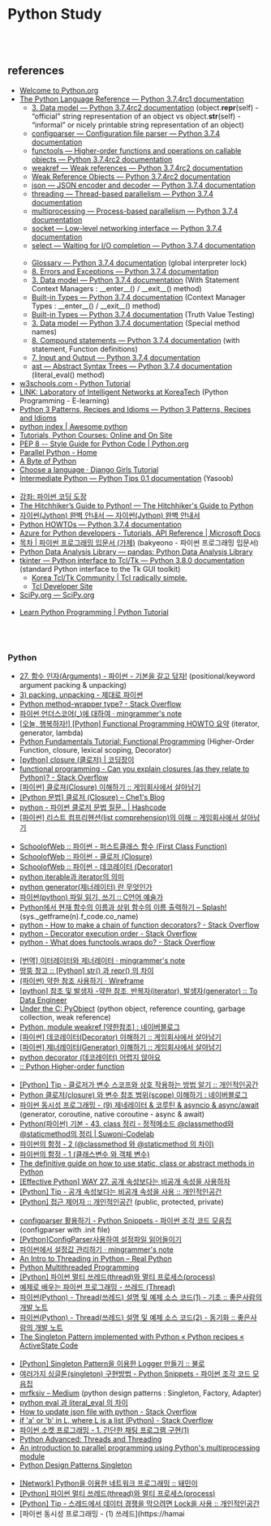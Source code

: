Python Study
==========


 <br/><br/>


## references
- [Welcome to Python.org](https://www.python.org/)
- [The Python Language Reference — Python 3.7.4rc1 documentation](https://docs.python.org/3/reference/index.html)
    - [3. Data model — Python 3.7.4rc2 documentation](https://docs.python.org/3.7/reference/datamodel.html#object.__repr__) (object.__repr__(self) - “official” string representation of an object vs object.__str__(self) - “informal” or nicely printable string representation of an object)
    - [configparser — Configuration file parser — Python 3.7.4 documentation](https://docs.python.org/3/library/configparser.html)
    - [functools — Higher-order functions and operations on callable objects — Python 3.7.4rc2 documentation](https://docs.python.org/3/library/functools.html)
    - [weakref — Weak references — Python 3.7.4rc2 documentation](https://docs.python.org/3/library/weakref.html)
    - [Weak Reference Objects — Python 3.7.4rc2 documentation](https://docs.python.org/3/c-api/weakref.html)
    - [json — JSON encoder and decoder — Python 3.7.4 documentation](https://docs.python.org/3/library/json.html)
    - [threading — Thread-based parallelism — Python 3.7.4 documentation](https://docs.python.org/3/library/threading.html#lock-objects)
    - [multiprocessing — Process-based parallelism — Python 3.7.4 documentation](https://docs.python.org/3/library/multiprocessing.html)
    - [socket — Low-level networking interface — Python 3.7.4 documentation](https://docs.python.org/3/library/socket.html#socket.socket.setblocking)
    - [select — Waiting for I/O completion — Python 3.7.4 documentation](https://docs.python.org/3/library/select.html)  <br/><br/>
    - [Glossary — Python 3.7.4 documentation](https://docs.python.org/3/glossary.html#term-global-interpreter-lock) (global interpreter lock)
    - [8. Errors and Exceptions — Python 3.7.4 documentation](https://docs.python.org/3/tutorial/errors.html)
    - [3. Data model — Python 3.7.4 documentation](https://docs.python.org/3/reference/datamodel.html#context-managers) (With Statement Context Managers : \_\_enter__() / \_\_exit__() method)
    - [Built-in Types — Python 3.7.4 documentation](https://docs.python.org/3/library/stdtypes.html#typecontextmanager) (Context Manager Types : \_\_enter__() / \_\_exit__() method)
    - [Built-in Types — Python 3.7.4 documentation](https://docs.python.org/3/library/stdtypes.html#truth-value-testing) (Truth Value Testing)
    - [3. Data model — Python 3.7.4 documentation](https://docs.python.org/3/reference/datamodel.html#special-method-names) (Special method names)
    - [8. Compound statements — Python 3.7.4 documentation](https://docs.python.org/3/reference/compound_stmts.html#with) (with statement, Function definitions)
    - [7. Input and Output — Python 3.7.4 documentation](https://docs.python.org/3/tutorial/inputoutput.html)
    - [ast — Abstract Syntax Trees — Python 3.7.4 documentation](https://docs.python.org/3/library/ast.html) (literal_eval() method)
- [w3schools.com - Python Tutorial](https://www.w3schools.com/python/default.asp)
- [LINK: Laboratory of Intelligent Networks at KoreaTech](http://link.koreatech.ac.kr/courses2/SPE/syllabus.html) (Python Programming - E-learning)
- [Python 3 Patterns, Recipes and Idioms — Python 3 Patterns, Recipes and Idioms](https://python-3-patterns-idioms-test.readthedocs.io/en/latest/index.html)
- [python index | Awesome python](https://python.awesome-programming.com/)
- [Tutorials, Python Courses: Online and On Site](https://www.python-course.eu/index.php)
- [PEP 8 -- Style Guide for Python Code | Python.org](https://www.python.org/dev/peps/pep-0008/)
- [Parallel Python - Home](https://www.parallelpython.com/)
- [A Byte of Python](byteofpython-korean.sourceforge.net/byte_of_python.html)
- [Choose a language · Django Girls Tutorial](https://tutorial.djangogirls.org/)
- [Intermediate Python — Python Tips 0.1 documentation](http://book.pythontips.com/en/latest/index.html) (Yasoob)  <br/><br/>
- [강좌: 파이썬 코딩 도장](https://dojang.io/course/view.php?id=7)
- [The Hitchhiker’s Guide to Python! — The Hitchhiker's Guide to Python](https://docs.python-guide.org/)
- [자이썬(Jython) 완벽 안내서 — 자이썬(Jython) 완벽 안내서](https://jythonbook-ko.readthedocs.io/en/latest/index.html#)
- [Python HOWTOs — Python 3.7.4 documentation](https://docs.python.org/3/howto/index.html)
- [Azure for Python developers - Tutorials, API Reference | Microsoft Docs](https://docs.microsoft.com/en-us/azure/python/)
- [목차 | 파이썬 프로그래밍 입문서 (가제)](https://python.bakyeono.net/) (bakyeono - 파이썬 프로그래밍 입문서)
- [Python Data Analysis Library — pandas: Python Data Analysis Library](https://pandas.pydata.org/)
- [tkinter — Python interface to Tcl/Tk — Python 3.8.0 documentation](https://docs.python.org/3/library/tkinter.html) (standard Python interface to the Tk GUI toolkit)
     - [Korea Tcl/Tk Community | Tcl radically simple.](http://tcltk.co.kr/)
     - [Tcl Developer Site](https://www.tcl.tk/)
- [SciPy.org — SciPy.org](https://www.scipy.org/)  <br/><br/>
- [Learn Python Programming | Python Tutorial](https://pythonbasics.org/)


 <br/><br/>
 

### Python
- [27. 함수 인자(Arguments) - 파이썬 - 기본을 갈고 닦자!](https://wikidocs.net/16053) (positional/keyword argument packing & unpacking)
- [3) packing, unpacking - 제대로 파이썬](https://wikidocs.net/22801)
- [Python method-wrapper type? - Stack Overflow](https://stackoverflow.com/questions/10401935/python-method-wrapper-type)
- [파이썬 언더스코어(_)에 대하여 · mingrammer's note](https://mingrammer.com/underscore-in-python/)
- [[오늘, 행복하자!] [Python] Functional Programming HOWTO 요약](https://felixblog.tistory.com/120) (iterator, generator, lambda)
- [Python Fundamentals Tutorial: Functional Programming](https://www.protechtraining.com/content/python_fundamentals_tutorial-functional_programming) (Higher-Order Function, closure, lexical scoping, Decorator)
- [[python] closure (클로저) | 코딩장이](https://itholic.github.io/python-closure/)
- [functional programming - Can you explain closures (as they relate to Python)? - Stack Overflow](https://stackoverflow.com/questions/13857/can-you-explain-closures-as-they-relate-to-python)
- [[파이썬] 클로져(Closure) 이해하기 :: 게임회사에서 살아남기](https://whatisthenext.tistory.com/112)
- [[Python 문법] 클로저 (Closure) – Che1's Blog](https://nachwon.github.io/closure/)
- [python - 파이썬 클로저 문법 질문..  | Hashcode](https://hashcode.co.kr/questions/8100/%ED%8C%8C%EC%9D%B4%EC%8D%AC-%ED%81%B4%EB%A1%9C%EC%A0%80-%EB%AC%B8%EB%B2%95-%EC%A7%88%EB%AC%B8)
- [[파이썬] 리스트 컴프리헨션(list comprehension)의 이해 :: 게임회사에서 살아남기](https://whatisthenext.tistory.com/110?category=761276)  <br/><br/>
- [SchoolofWeb :: 파이썬 - 퍼스트클래스 함수 (First Class Function)](http://schoolofweb.net/blog/posts/%ED%8C%8C%EC%9D%B4%EC%8D%AC-%ED%8D%BC%EC%8A%A4%ED%8A%B8%ED%81%B4%EB%9E%98%EC%8A%A4-%ED%95%A8%EC%88%98-first-class-function/)
- [SchoolofWeb :: 파이썬 - 클로저 (Closure)](http://schoolofweb.net/blog/posts/%ED%8C%8C%EC%9D%B4%EC%8D%AC-%ED%81%B4%EB%A1%9C%EC%A0%80-closure/)
- [SchoolofWeb :: 파이썬 - 데코레이터 (Decorator)](http://schoolofweb.net/blog/posts/%ED%8C%8C%EC%9D%B4%EC%8D%AC-%EB%8D%B0%EC%BD%94%EB%A0%88%EC%9D%B4%ED%84%B0-decorator/)
- [python iterable과 iterator의 의미](https://bluese05.tistory.com/55)
- [python generator(제너레이터) 란 무엇인가](https://bluese05.tistory.com/56)
- [파이썬(python) 파일 읽기, 쓰기 :: C언어 예술가](https://thrillfighter.tistory.com/310)
- [Python에서 현재 함수의 이름과 상위 함수의 이름 출력하기 – Splash!](https://terzeron.com/wp/?p=771) (sys._getframe(n).f_code.co_name)
- [python - How to make a chain of function decorators? - Stack Overflow](https://stackoverflow.com/questions/739654/how-to-make-a-chain-of-function-decorators)
- [python - Decorator execution order - Stack Overflow](https://stackoverflow.com/questions/27342149/decorator-execution-order)
- [python - What does functools.wraps do? - Stack Overflow](https://stackoverflow.com/questions/308999/what-does-functools-wraps-do) <br/><br/>
- [[번역] 이터레이터와 제너레이터 · mingrammer's note](https://mingrammer.com/translation-iterators-vs-generators/)
- [땅뚱 창고 :: [Python] str() 과 repr() 의 차이](https://pinocc.tistory.com/168)
- [(파이썬) 약한 참조 사용하기 · Wireframe](https://soooprmx.com/archives/5074)
- [[python] 참조 및 발생자 -약한 참조, 반복자(iterator), 발생자(generator) :: To Data Engineer](https://ecycle.tistory.com/27)
- [Under the C: PyObject](https://blog.hanlee.io/2018/under-the-c-2/) (python object, reference counting, garbage collection, weak reference)
- [Python, module weakref [약한참조] : 네이버블로그](https://soooprmx.com/archives/5074)
- [[파이썬] 데코레이터(Decorator) 이해하기 :: 게임회사에서 살아남기](https://whatisthenext.tistory.com/113?category=761276)
- [[파이썬] 제너레이터(Generator) 이해하기 :: 게임회사에서 살아남기](https://whatisthenext.tistory.com/114?category=761276)
- [python decorator (데코레이터) 어렵지 않아요](https://bluese05.tistory.com/30)
- [ :: Python Higher-order function](https://pylab.tistory.com/entry/Higherorder-function)  <br/><br/>
- [[Python] Tip - 클로저가 변수 스코프와 상호 작용하는 방법 알기 :: 개인적인공간](https://brownbears.tistory.com/128)
- [Python 클로저(closure) 와 변수 참조 범위(scope) 이해하기 : 네이버블로그](https://blog.naver.com/itperson/220850755482)
- [파이썬 동시성 프로그래밍 - (9) 제네레이터 & 코루틴 & asyncio & async/await](https://hamait.tistory.com/830) (generator, coroutine, native coroutine - async & await)
- [Python(파이썬) 기본 - 43. class 정리 - 정적메소드 @classmethod와 @staticmethod의 정리 | Suwoni-Codelab](https://suwoni-codelab.com/python%20%EA%B8%B0%EB%B3%B8/2018/03/11/Python-Basic-class-staticmethod/)
- [파이썬의 함정 - 2  (@classmethod 와  @staticmethod 의 차이)](https://hamait.tistory.com/635)  
- [파이썬의 함정 - 1  (클래스변수 와 객체 변수)](https://hamait.tistory.com/634)
- [The definitive guide on how to use static, class or abstract methods in Python](https://julien.danjou.info/guide-python-static-class-abstract-methods/)
- [[Effective Python] WAY 27. 공개 속성보다는 비공개 속성을 사용하자](https://hcnoh.github.io/2018-10-08-effective-python-way27)
- [[Python] Tip - 공개 속성보다는 비공개 속성을 사용 :: 개인적인공간](https://brownbears.tistory.com/157)
- [[Python] 접근 제어자 :: 개인적인공간](https://brownbears.tistory.com/112) (public, protected, private) <br/><br/>
- [configparser 활용하기 - Python Snippets - 파이썬 조각 코드 모음집](https://wikidocs.net/13963) (configparser with .init file)
- [[Python]ConfigParser사용하여 설정파일 읽어들이기](https://flowerykeyboard.tistory.com/8)
- [파이썬에서 설정값 관리하기 · mingrammer's note](https://mingrammer.com/ways-to-manage-the-configuration-in-python/)
- [An Intro to Threading in Python – Real Python](https://realpython.com/intro-to-python-threading/)  
- [Python Multithreaded Programming](https://www.tutorialspoint.com/python/python_multithreading) 
- [[Python] 파이썬 멀티 쓰레드(thread)와 멀티 프로세스(process)](https://monkey3199.github.io/develop/python/2018/12/04/python-pararrel.html)
- [예제로 배우는 파이썬 프로그래밍 - 쓰레드 (Thread)](http://pythonstudy.xyz/python/article/24-%EC%93%B0%EB%A0%88%EB%93%9C-Thread)
- [파이썬(Python) - Thread(쓰레드) 설명 및 예제 소스 코드(1) - 기초 :: 좋은사람의 개발 노트](https://niceman.tistory.com/138)
- [파이썬(Python) - Thread(쓰레드) 설명 및 예제 소스 코드(2) - 동기화 :: 좋은사람의 개발 노트](https://niceman.tistory.com/139?category=940952)
- [The Singleton Pattern implemented with Python « Python recipes « ActiveState Code](http://code.activestate.com/recipes/52558-the-singleton-pattern-implemented-with-python/) <br/><br/>
- [[Python] Singleton Pattern을 이용한 Logger 만들기 :: 불로](https://ourcstory.tistory.com/105)
- [여러가지 싱글톤(singleton) 구현방법 - Python Snippets - 파이썬 조각 코드 모음집](https://wikidocs.net/3693)
- [mrfksiv – Medium](https://medium.com/@mrfksiv) (python design patterns : Singleton, Factory, Adapter)
- [python eval 과 literal_eval 의 차이](https://bluese05.tistory.com/65)  
- [How to update json file with python - Stack Overflow](https://stackoverflow.com/questions/13949637/how-to-update-json-file-with-python)
- [if 'a' or 'b' in L, where L is a list (Python) - Stack Overflow](https://stackoverflow.com/questions/21344842/if-a-or-b-in-l-where-l-is-a-list-python)
- [파이썬 소켓 프로그래밍 - 1. 간단한 채팅 프로그램 구현(1)](https://seolin.tistory.com/97?category=762768)
- [Python Advanced: Threads and Threading](https://www.python-course.eu/threads.php)
- [An introduction to parallel programming using Python's multiprocessing module](https://sebastianraschka.com/Articles/2014_multiprocessing.html)
- [Python Design Patterns Singleton](https://www.tutorialspoint.com/python_design_patterns/python_design_patterns_singleton)  <br/><br/>
- [[Network] Python을 이용한 네트워크 프로그래밍 :: 돼민이](https://jink1982.tistory.com/83)
- [[Python] 파이썬 멀티 쓰레드(thread)와 멀티 프로세스(process)](https://monkey3199.github.io/develop/python/2018/12/04/python-pararrel.html)  
- [[Python] Tip - 스레드에서 데이터 경쟁을 막으려면 Lock을 사용 :: 개인적인공간](https://brownbears.tistory.com/216)
- [파이썬 동시성 프로그래밍 - (1) 쓰레드](https://hamai